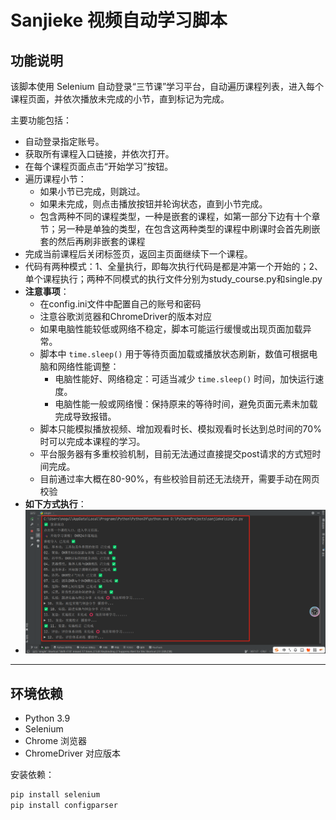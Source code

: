 # Sanjieke 视频自动学习脚本

## 功能说明
该脚本使用 Selenium 自动登录“三节课”学习平台，自动遍历课程列表，进入每个课程页面，并依次播放未完成的小节，直到标记为完成。

主要功能包括：
- 自动登录指定账号。
- 获取所有课程入口链接，并依次打开。
- 在每个课程页面点击“开始学习”按钮。
- 遍历课程小节：
  - 如果小节已完成，则跳过。
  - 如果未完成，则点击播放按钮并轮询状态，直到小节完成。
  - 包含两种不同的课程类型，一种是嵌套的课程，如第一部分下边有十个章节；另一种是单独的类型，在包含这两种类型的课程中刷课时会首先刷嵌套的然后再刷非嵌套的课程
- 完成当前课程后关闭标签页，返回主页面继续下一个课程。
- 代码有两种模式：1、全量执行，即每次执行代码是都是冲第一个开始的；2、单个课程执行；两种不同模式的执行文件分别为study_course.py和single.py
- **注意事项**：
  - 在config.ini文件中配置自己的账号和密码 
  - 注意谷歌浏览器和ChromeDriver的版本对应
  - 如果电脑性能较低或网络不稳定，脚本可能运行缓慢或出现页面加载异常。
  - 脚本中 `time.sleep()` 用于等待页面加载或播放状态刷新，数值可根据电脑和网络性能调整：
    - 电脑性能好、网络稳定：可适当减少 `time.sleep()` 时间，加快运行速度。
    - 电脑性能一般或网络慢：保持原来的等待时间，避免页面元素未加载完成导致报错。
  - 脚本只能模拟播放视频、增加观看时长、模拟观看时长达到总时间的70%时可以完成本课程的学习。
  - 平台服务器有多重校验机制，目前无法通过直接提交post请求的方式短时间完成。
  - 目前通过率大概在80-90%，有些校验目前还无法绕开，需要手动在网页校验
- **如下方式执行**：
- ![img.png](img/img.png)
---

## 环境依赖
- Python 3.9
- Selenium
- Chrome 浏览器
- ChromeDriver 对应版本

安装依赖：
```bash
pip install selenium
pip install configparser